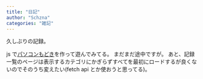 ```yaml
---
title: "日記"
author: "Schzna"
categories: "雑記"
---
```


久しぶりの記録。

<!--more-->

js で[パソコンもどき](https://schzna.github.io/modules/computer/terminal.html)を作って遊んでみてる。
まだまだ途中ですが。
あと、記録一覧のページは表示するカテゴリにかぎらずすべてを最初にロードするが良くないのでそのうち変えたい(fetch api とか使おうと思ってる)。
